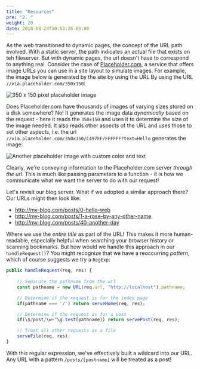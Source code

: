 ```yaml
---
title: "Resources"
pre: "2. "
weight: 20
date: 2018-08-24T10:53:26-05:00
---
```


As the web transitioned to dynamic pages, the concept of the URL path evolved.  With a static server, the path indicates an actual file that exists on teh fileserver.  But with dynamic pages, the url doesn't have to correspond to anything real.  Consider the case of [Placeholder.com](https://placeholder.com/), a service that offers image URLs you can use in a site layout to simulate images.  For example, the image below is generated by the site by using the URL By using the URL `//via.placeholder.com/350x150`:

![350 x 150 pixel placeholder image](//via.placeholder.com/350x150)

Does Placeholder.com have thousands of images of varying sizes stored on a disk somewhere?  No!  It generates the image data _dynamically_ based on the request - here it reads the `350x150` and uses it to determine the size of the image needed.  It also reads other aspects of the URL and uses those to set other aspects, i.e. the url `//via.placeholder.com/350x150/C497FF/FFFFFF?text=Hello` generates the image:

![Another placeholder image with custom color and text](//via.placeholder.com/350x150/C497FF/FFFFFF?text=Hello) 

Clearly, we're conveying information to the Placeholder.com server _through the url_.  This is much like passing parameters to a function - it is how we communicate what we want the server to do with our request!

Let's revisit our blog server.  What if we adopted a similar approach there?  Our URLs might then look like:

* http://my-blog.com/posts/0-hello-web
* http://my-blog.com/posts/1-a-rose-by-any-other-name
* http://my-blog.com/posts/40-another-day

Where we use the _entire title_ as part of the URL! This makes it more human-readable, especially helpful when searching your browser history or scanning bookmarks.  But how would we handle this approach in our `handleRequest()`? You might recognize that we have a reoccurring _pattern_, which of course suggests we try a `RegExp`:

```js
public handleRequest(req, res) {
    
    // Separate the pathname from the url 
    const pathname = new URL(req.url, "http://localhost").pathname;

    // Determine if the request is for the index page
    if(pathname === '/') return serveHome(req, res);

    // Determine if the request is for a post 
    if(\$/post/\w+^\g.test(pathname)) return servePost(req, res);

    // Treat all other requests as a file 
    serveFile(req, res);
}
```

With this regular expression, we've effectively built a wildcard into our URL.  Any URL with a pattern `/posts/[postname]` will be treated as a post!

<!-- TODO Check Regex - correct slashes? -->